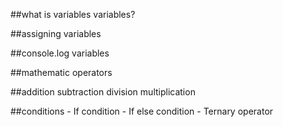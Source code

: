 ##what is variables variables?

##assigning variables

##console.log variables

##mathematic operators

##addition subtraction division multiplication

##conditions
    - If condition
    - If else condition
    - Ternary operator